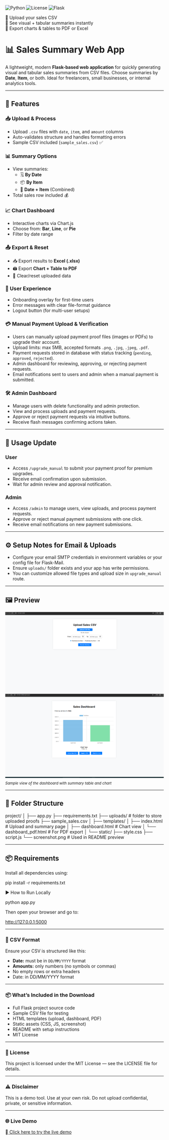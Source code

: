 ![Python](https://img.shields.io/badge/Python-3.9%2B-blue)
![License](https://img.shields.io/badge/License-MIT-green)
![Flask](https://img.shields.io/badge/Powered%20by-Flask-lightgrey)

🔹 Upload your sales CSV  
🔹 See visual + tabular summaries instantly  
🔹 Export charts & tables to PDF or Excel  

# 📊 Sales Summary Web App

A lightweight, modern **Flask-based web application** for quickly generating visual and tabular sales summaries from CSV files. Choose summaries by **Date**, **Item**, or both. Ideal for freelancers, small businesses, or internal analytics tools.

---

## 🚀 Features

### 📥 Upload & Process
- Upload `.csv` files with `date`, `item`, and `amount` columns  
- Auto-validates structure and handles formatting errors
- Sample CSV included (`sample_sales.csv`) ✅

### 📊 Summary Options
- View summaries:
  - 🗓 **By Date**
  - 📦 **By Item**
  - 🔁 **Date + Item** (Combined)
- Total sales row included 💰

### 📈 Chart Dashboard
- Interactive charts via Chart.js
- Choose from: **Bar**, **Line**, or **Pie**
- Filter by date range

### 📤 Export & Reset
- 📥 Export results to **Excel (.xlsx)**
- 🖨 Export **Chart + Table to PDF**
- 🔄 Clear/reset uploaded data

### 🧠 User Experience
- Onboarding overlay for first-time users
- Error messages with clear file-format guidance
- Logout button (for multi-user setups)

### 💳 Manual Payment Upload & Verification  
- Users can manually upload payment proof files (images or PDFs) to upgrade their account.  
- Upload limits: max 5MB, accepted formats `.png`, `.jpg`, `.jpeg`, `.pdf`.  
- Payment requests stored in database with status tracking (`pending`, `approved`, `rejected`).  
- Admin dashboard for reviewing, approving, or rejecting payment requests.  
- Email notifications sent to users and admin when a manual payment is submitted.

### 🛠 Admin Dashboard  
- Manage users with delete functionality and admin protection.  
- View and process uploads and payment requests.  
- Approve or reject payment requests via intuitive buttons.  
- Receive flash messages confirming actions taken.

---

## 📂 Usage Update

### User  
- Access `/upgrade_manual` to submit your payment proof for premium upgrades.  
- Receive email confirmation upon submission.  
- Wait for admin review and approval notification.

### Admin  
- Access `/admin` to manage users, view uploads, and process payment requests.  
- Approve or reject manual payment submissions with one click.  
- Receive email notifications on new payment submissions.

---

## ⚙️ Setup Notes for Email & Uploads

- Configure your email SMTP credentials in environment variables or your config file for Flask-Mail.  
- Ensure `uploads/` folder exists and your app has write permissions.  
- You can customize allowed file types and upload size in `upgrade_manual` route.  

---



## 🖼 Preview

![Screenshot](static/screenshot1.png)  
![Screenshot](static/screenshot2.png)  
<sub>_Sample view of the dashboard with summary table and chart_</sub>

---

## 📁 Folder Structure

project/
│
├── app.py
├── requirements.txt
├── uploads/ # folder to store uploaded proofs
├── sample_sales.csv
│
├── templates/
│   ├── index.html          # Upload and summary page
│   ├── dashboard.html      # Chart view
│   └── dashboard_pdf.html  # For PDF export
│
└── static/
    ├── style.css
    ├── script.js
    └── screenshot.png      # Used in README preview


---

## 📦 Requirements

Install all dependencies using:

pip install -r requirements.txt

▶️ How to Run Locally

python app.py

Then open your browser and go to:

http://127.0.0.1:5000

---

### 📄 CSV Format
Ensure your CSV is structured like this:

- **Date:** must be in `DD/MM/YYYY` format  
- **Amounts:** only numbers (no symbols or commas)  
- No empty rows or extra headers  
- Date: in DD/MM/YYYY format

---

### 📦 What’s Included in the Download

- Full Flask project source code
- Sample CSV file for testing
- HTML templates (upload, dashboard, PDF)
- Static assets (CSS, JS, screenshot)
- README with setup instructions
- MIT License

---

### 📝 License
This project is licensed under the MIT License — see the LICENSE file for details.

---

### ⚠️ Disclaimer
This is a demo tool. Use at your own risk.
Do not upload confidential, private, or sensitive information.

---

### 🌐 Live Demo
🔗[ Click here to try the live demo](https://salesvisualizer.onrender.com/)
